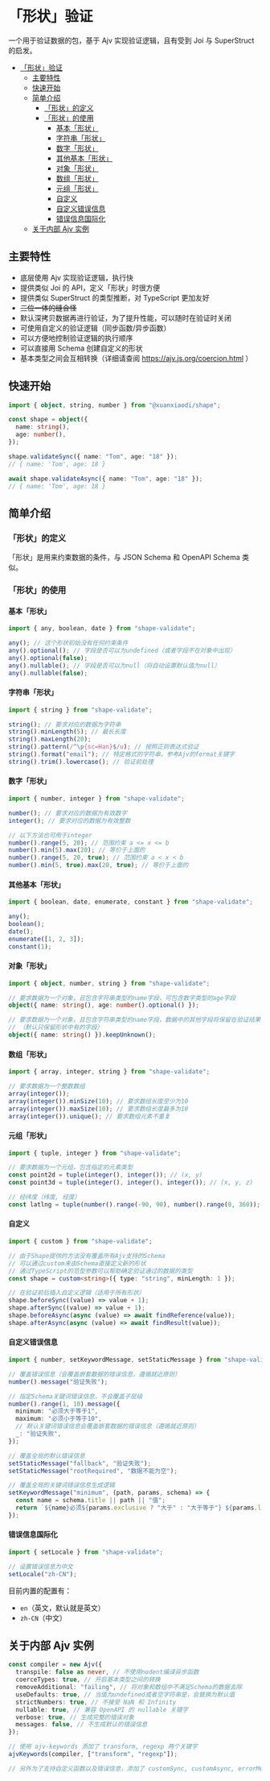 # 「形状」验证

一个用于验证数据的包，基于 Ajv 实现验证逻辑，且有受到 Joi 与 SuperStruct 的启发。

- [「形状」验证](#形状验证)
  - [主要特性](#主要特性)
  - [快速开始](#快速开始)
  - [简单介绍](#简单介绍)
    - [「形状」的定义](#形状的定义)
    - [「形状」的使用](#形状的使用)
      - [基本「形状」](#基本形状)
      - [字符串「形状」](#字符串形状)
      - [数字「形状」](#数字形状)
      - [其他基本「形状」](#其他基本形状)
      - [对象「形状」](#对象形状)
      - [数组「形状」](#数组形状)
      - [元组「形状」](#元组形状)
      - [自定义](#自定义)
      - [自定义错误信息](#自定义错误信息)
      - [错误信息国际化](#错误信息国际化)
  - [关于内部 Ajv 实例](#关于内部-ajv-实例)

## 主要特性

- 底层使用 Ajv 实现验证逻辑，执行快
- 提供类似 Joi 的 API，定义「形状」时很方便
- 提供类似 SuperStruct 的类型推断，对 TypeScript 更加友好
- ~~三位一体的缝合怪~~
- 默认深拷贝数据再进行验证，为了提升性能，可以随时在验证时关闭
- 可使用自定义的验证逻辑（同步函数/异步函数）
- 可以方便地控制验证逻辑的执行顺序
- 可以直接用 Schema 创建自定义的形状
- 基本类型之间会互相转换（详细请查阅 https://ajv.js.org/coercion.html ）

## 快速开始

```ts
import { object, string, number } from "@xuanxiaodi/shape";

const shape = object({
  name: string(),
  age: number(),
});

shape.validateSync({ name: "Tom", age: "18" });
// { name: 'Tom', age: 18 }

await shape.validateAsync({ name: "Tom", age: "18" });
// { name: 'Tom', age: 18 }
```

## 简单介绍

### 「形状」的定义

「形状」是用来约束数据的条件，与 JSON Schema 和 OpenAPI Schema 类似。

### 「形状」的使用

#### 基本「形状」

```ts
import { any, boolean, date } from "shape-validate";

any(); // 这个形状初始没有任何约束条件
any().optional(); // 字段是否可以为undefined（或者字段不在对象中出现）
any().optional(false);
any().nullable(); // 字段是否可以为null（将自动设置默认值为null）
any().nullable(false);
```

#### 字符串「形状」

```ts
import { string } from "shape-validate";

string(); // 要求对应的数据为字符串
string().minLength(5); // 最长长度
string().maxLength(20);
string().pattern(/^\p{sc=Han}$/u); // 按照正则表达式验证
string().format("email"); // 特定格式的字符串，参考Ajv的format关键字
string().trim().lowercase(); // 验证前处理
```

#### 数字「形状」

```ts
import { number, integer } from "shape-validate";

number(); // 要求对应的数据为有效数字
integer(); // 要求对应的数据为有效整数

// 以下方法也可用于integer
number().range(5, 20); // 范围约束 a <= x <= b
number().min(5).max(20); // 等价于上面的
number().range(5, 20, true); // 范围约束 a < x < b
number().min(5, true).max(20, true); // 等价于上面的
```

#### 其他基本「形状」

```ts
import { boolean, date, enumerate, constant } from "shape-validate";

any();
boolean();
date();
enumerate([1, 2, 3]);
constant(1);
```

#### 对象「形状」

```ts
import { object, number, string } from "shape-validate";

// 要求数据为一个对象，且包含字符串类型的name字段，可包含数字类型的age字段
object({ name: string(), age: number().optional() });

// 要求数据为一个对象，且包含字符串类型的name字段，数据中的其他字段将保留在验证结果中
// （默认只保留形状中有的字段）
object({ name: string() }).keepUnknown();
```

#### 数组「形状」

```ts
import { array, integer, string } from "shape-validate";

// 要求数据为一个整数数组
array(integer());
array(integer()).minSize(10); // 要求数组长度至少为10
array(integer()).maxSize(10); // 要求数组长度最多为10
array(integer()).unique(); // 要求数组元素不重复
```

#### 元组「形状」

```ts
import { tuple, integer } from "shape-validate";

// 要求数据为一个元组，包含指定的元素类型
const point2d = tuple(integer(), integer()); // (x, y)
const point3d = tuple(integer(), integer(), integer()); // (x, y, z)

// 经纬度（纬度, 经度）
const latlng = tuple(number().range(-90, 90), number().range(0, 360));
```

#### 自定义

```ts
import { custom } from "shape-validate";

// 由于Shape提供的方法没有覆盖所有Ajv支持的Schema
// 可以通过custom来由Schema直接定义新的形状
// 通过TypeScript的范型参数可以帮助确定验证通过的数据的类型
const shape = custom<string>({ type: "string", minLength: 1 });

// 在验证前后插入自定义逻辑（适用于所有形状）
shape.beforeSync((value) => value + 1);
shape.afterSync((value) => value + 1);
shape.beforeAsync(async (value) => await findReference(value));
shape.afterAsync(async (value) => await findResult(value));
```

#### 自定义错误信息

```ts
import { number, setKeywordMessage, setStaticMessage } from "shape-validate";

// 覆盖错误信息（会覆盖嵌套数据的错误信息，遵循就近原则）
number().message("验证失败");

// 指定Schema关键词错误信息，不会覆盖子层级
number().range(1, 10).message({
  minimum: "必须大于等于1",
  maximum: "必须小于等于10",
  // 默认关键词错误信息会覆盖嵌套数据的错误信息（遵循就近原则）
  _: "验证失败",
});

// 覆盖全局的默认错误信息
setStaticMessage("fallback", "验证失败");
setStaticMessage("rootRequired", "数据不能为空");

// 覆盖全局的关键词错误信息生成逻辑
setKeywordMessage("minimum", (path, params, schema) => {
  const name = schema.title || path || "值";
  return `${name}必须${params.exclusive ? "大于" : "大于等于"} ${params.limit}`;
});
```

#### 错误信息国际化

```ts
import { setLocale } from "shape-validate";

// 设置错误信息为中文
setLocale("zh-CN");
```

目前内置的配置有：

- `en`（英文，默认就是英文）
- `zh-CN`（中文）

## 关于内部 Ajv 实例

```ts
const compiler = new Ajv({
  transpile: false as never, // 不使用nodent编译异步函数
  coerceTypes: true, // 开启基本类型之间的转换
  removeAdditional: "failing", // 将对象和数组中不满足Schema的数据去除
  useDefaults: true, // 当值为undefined或者空字符串是，会替换为默认值
  strictNumbers: true, // 不接受 NaN 和 Infinity
  nullable: true, // 兼容 OpenAPI 的 nullable 关键字
  verbose: true, // 生成完整的错误对象
  messages: false, // 不生成默认的错误信息
});

// 使用 ajv-keywords 添加了 transform, regexp 两个关键字
ajvKeywords(compiler, ["transform", "regexp"]);

// 另外为了支持自定义函数以及错误信息，添加了 customSync, customAsync, errorMessage 关键字
```
